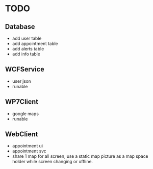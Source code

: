 TODO
====

Database
--------

* add user table
* add appointment table
* add alerts table
* add info table

WCFService
----------

* user json
* runable

WP7Client
-----------

* google maps
* runable

WebClient
---------

* appointment ui
* appointment svc
* share 1 map for all screen, use a static map picture as a map space holder while screen changing or offline.
